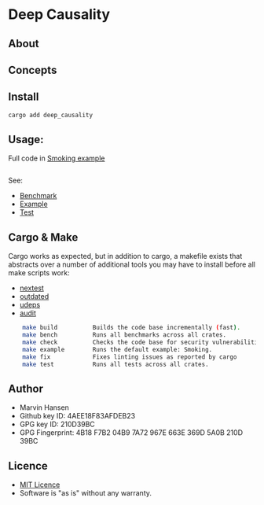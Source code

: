 # Deep Causality

## About



## Concepts

## Install

```Bash
cargo add deep_causality
```


## Usage:

Full code in [Smoking example](examples/smoking/run.rs)

```rust


```

See:
* [Benchmark](benches/benchmarks)
* [Example](examples/smoking/run.rs)
* [Test](tests)


## Cargo & Make

Cargo works as expected, but in addition to cargo, a makefile exists
that abstracts over a number of additional tools you may have to install
before all make scripts work:
* [nextest](https://nexte.st/)
* [outdated](https://github.com/kbknapp/cargo-outdated)
* [udeps](https://crates.io/crates/cargo-udeps)
* [audit](https://crates.io/crates/cargo-audit)


```bash 
    make build          Builds the code base incrementally (fast).
    make bench          Runs all benchmarks across all crates.
    make check          Checks the code base for security vulnerabilities.
    make example        Runs the default example: Smoking.
    make fix            Fixes linting issues as reported by cargo
    make test           Runs all tests across all crates.
```

## Author

* Marvin Hansen
* Github key ID: 4AEE18F83AFDEB23
* GPG key ID: 210D39BC
* GPG Fingerprint: 4B18 F7B2 04B9 7A72 967E 663E 369D 5A0B 210D 39BC

## Licence

* [MIT Licence](LICENSE)
* Software is "as is" without any warranty. 